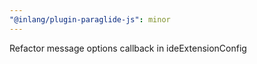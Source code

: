 ```yaml
---
"@inlang/plugin-paraglide-js": minor
---
```


Refactor message options callback in ideExtensionConfig
